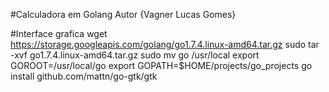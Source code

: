 #Calculadora em Golang
Autor {Vagner Lucas Gomes}

#Interface grafica
wget https://storage.googleapis.com/golang/go1.7.4.linux-amd64.tar.gz
sudo tar -xvf go1.7.4.linux-amd64.tar.gz
sudo mv go /usr/local
export GOROOT=/usr/local/go
export GOPATH=$HOME/projects/go_projects
go install github.com/mattn/go-gtk/gtk


